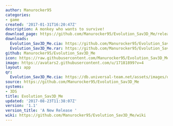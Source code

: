 ```yaml
---
author: Manurocker95
categories:
- game
created: '2017-01-31T16:20:47Z'
description: A monkey who wants to survive!
download_page: https://github.com/Manurocker95/Evolution_Sav3D_Me/releases/tag/1.1
downloads:
  Evolution_Sav3D_Me.cia: https://github.com/Manurocker95/Evolution_Sav3D_Me/releases/download/1.1/Evolution_Sav3D_Me.cia
  Evolution_Sav3D_Me.rar: https://github.com/Manurocker95/Evolution_Sav3D_Me/releases/download/1.1/Evolution_Sav3D_Me.rar
github: Manurocker95/Evolution_Sav3D_Me
icon: https://raw.githubusercontent.com/Manurocker95/Evolution_Sav3D_Me/Evolution_Sav3D_Me/icon.png
image: https://avatars2.githubusercontent.com/u/17181899?v=4
layout: app
qr:
  Evolution_Sav3D_Me.cia: https://db.universal-team.net/assets/images/qr/evolution_sav3d_me.cia.png
source: https://github.com/Manurocker95/Evolution_Sav3D_Me
systems:
- 3DS
title: Evolution_Sav3D_Me
updated: '2017-08-23T11:38:07Z'
version: '1.1'
version_title: 'A New Release '
wiki: https://github.com/Manurocker95/Evolution_Sav3D_Me/wiki
---
```

